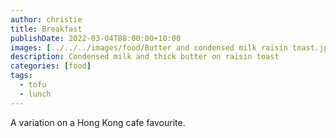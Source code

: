 ```yaml
---
author: christie
title: Breakfast
publishDate: 2022-03-04T08:00:00+10:00
images: [../../../images/food/Butter and condensed milk raisin toast.jpeg]
description: Condensed milk and thick butter on raisin toast
categories: [food]
tags:
  - tofu
  - lunch
---
```

A variation on a Hong Kong cafe favourite.
